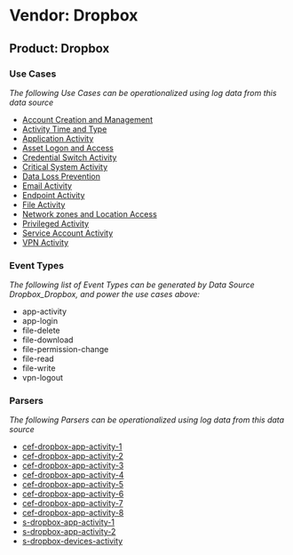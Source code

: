 Vendor: Dropbox
===============
Product: Dropbox
----------------

### Use Cases

_The following Use Cases can be operationalized using log data from this data source_

* [Account Creation and Management](../UseCases/usecase_account_creation_and_management.md)
* [Activity Time  and Type](../UseCases/usecase_activity_time__and_type.md)
* [Application Activity](../UseCases/usecase_application_activity.md)
* [Asset Logon and Access](../UseCases/usecase_asset_logon_and_access.md)
* [Credential Switch Activity](../UseCases/usecase_credential_switch_activity.md)
* [Critical System Activity](../UseCases/usecase_critical_system_activity.md)
* [Data Loss Prevention](../UseCases/usecase_data_loss_prevention.md)
* [Email Activity](../UseCases/usecase_email_activity.md)
* [Endpoint Activity](../UseCases/usecase_endpoint_activity.md)
* [File Activity](../UseCases/usecase_file_activity.md)
* [Network zones and Location Access](../UseCases/usecase_network_zones_and_location_access.md)
* [Privileged Activity](../UseCases/usecase_privileged_activity.md)
* [Service Account Activity](../UseCases/usecase_service_account_activity.md)
* [VPN Activity](../UseCases/usecase_vpn_activity.md)


### Event Types

_The following list of Event Types can be generated by Data Source Dropbox_Dropbox, and power the use cases above:_

- app-activity
- app-login
- file-delete
- file-download
- file-permission-change
- file-read
- file-write
- vpn-logout


### Parsers

_The following Parsers can be operationalized using log data from this data source_

* [cef-dropbox-app-activity-1](../Parsers/parserContent_cef-dropbox-app-activity-1.md)
* [cef-dropbox-app-activity-2](../Parsers/parserContent_cef-dropbox-app-activity-2.md)
* [cef-dropbox-app-activity-3](../Parsers/parserContent_cef-dropbox-app-activity-3.md)
* [cef-dropbox-app-activity-4](../Parsers/parserContent_cef-dropbox-app-activity-4.md)
* [cef-dropbox-app-activity-5](../Parsers/parserContent_cef-dropbox-app-activity-5.md)
* [cef-dropbox-app-activity-6](../Parsers/parserContent_cef-dropbox-app-activity-6.md)
* [cef-dropbox-app-activity-7](../Parsers/parserContent_cef-dropbox-app-activity-7.md)
* [cef-dropbox-app-activity-8](../Parsers/parserContent_cef-dropbox-app-activity-8.md)
* [s-dropbox-app-activity-1](../Parsers/parserContent_s-dropbox-app-activity-1.md)
* [s-dropbox-app-activity-2](../Parsers/parserContent_s-dropbox-app-activity-2.md)
* [s-dropbox-devices-activity](../Parsers/parserContent_s-dropbox-devices-activity.md)
